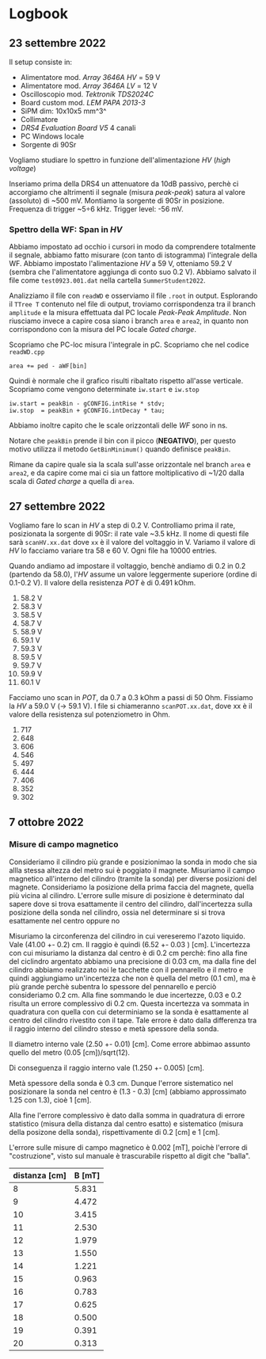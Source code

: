 # Logbook

## 23 settembre 2022

Il setup consiste in:
- Alimentatore mod. *Array 3646A* *HV* = 59 V
- Alimentatore mod. *Array 3646A* *LV* = 12 V
- Oscilloscopio mod. *Tektronik TDS2024C*
- Board custom mod. *LEM PAPA 2013-3*
- SiPM dim: 10x10x5 mm^3^
- Collimatore
- *DRS4 Evaluation Board V5* 4 canali
- PC Windows locale
- Sorgente di 90Sr

Vogliamo studiare lo spettro in funzione dell'alimentazione *HV* (*high voltage*)

Inseriamo prima della DRS4 un attenuatore da 10dB passivo, perchè ci accorgiamo che altrimenti il segnale (misura *peak-peak*) satura al valore (assoluto) di ~500 mV. Montiamo la sorgente di 90Sr in posizione. Frequenza di trigger ~5÷6 kHz. Trigger level: -56 mV.

### Spettro della WF: Span in *HV*

Abbiamo impostato ad occhio i cursori in modo da comprendere totalmente il segnale, abbiamo fatto misurare (con tanto di istogramma) l'integrale della WF. Abbiamo impostato l'alimentazione *HV* a 59 V, otteniamo 59.2 V (sembra che l'alimentatore aggiunga di conto suo 0.2 V). Abbiamo salvato il file come `test0923.001.dat` nella cartella `SummerStudent2022`.

Analizziamo il file con `readWD` e osserviamo il file `.root` in output. Esplorando il `TTree T` contenuto nel file di output, troviamo corrispondenza tra il branch `amplitude` e la misura effettuata dal PC locale *Peak-Peak Amplitude*. Non riusciamo invece a capire cosa siano i branch `area` e `area2`, in quanto non corrispondono con la misura del PC locale *Gated charge*.

Scopriamo che PC-loc misura l'integrale in pC. Scopriamo che nel codice `readWD.cpp` 
```
area += ped - aWF[bin]
```
Quindi è normale che il grafico risulti ribaltato rispetto all'asse verticale. Scopriamo come vengono determinate `iw.start` e `iw.stop`
```
iw.start = peakBin - gCONFIG.intRise * stdv;
iw.stop  = peakBin + gCONFIG.intDecay * tau;
```
Abbiamo inoltre capito che le scale orizzontali delle *WF* sono in ns.

Notare che `peakBin` prende il bin con il picco (**NEGATIVO**), per questo motivo utilizza il metodo `GetBinMinimum()` quando definisce `peakBin`. 

Rimane da capire quale sia la scala sull'asse orizzontale nel branch `area` e `area2`, e da capire come mai ci sia un fattore moltiplicativo di ~1/20 dalla scala di *Gated charge* a quella di `area`.


## 27 settembre 2022

Vogliamo fare lo scan in *HV* a step di 0.2 V. Controlliamo prima il rate, posizionata la sorgente di 90Sr: il rate vale ~3.5 kHz. Il nome di questi file sarà `scanHV.xx.dat` dove `xx` è il valore del voltaggio in V. Variamo il valore di *HV* lo facciamo variare tra 58 e 60 V. Ogni file ha 10000 entries.

Quando andiamo ad impostare il voltaggio, benchè andiamo di 0.2 in 0.2 (partendo da 58.0), l'*HV* assume un valore leggermente superiore (ordine di 0.1-0.2 V). Il valore della resistenza *POT* è di 0.491 kOhm.

1. 58.2 V
2. 58.3 V
3. 58.5 V
4. 58.7 V
5. 58.9 V
6. 59.1 V
7. 59.3 V
8. 59.5 V
9. 59.7 V
10. 59.9 V
11. 60.1 V

Facciamo uno scan in *POT*, da 0.7 a 0.3 kOhm a passi di 50 Ohm. Fissiamo la *HV* a 59.0 V (-> 59.1 V). I file si chiameranno `scanPOT.xx.dat`, dove xx è il valore della resistenza sul potenziometro in Ohm.

1. 717
2. 648
3. 606
4. 546
5. 497
6. 444
7. 406
8. 352
9. 302


## 7 ottobre 2022

### Misure di campo magnetico
Consideriamo il cilindro più grande e posizionimao la sonda in modo che sia allla stessa altezza del metro sui è poggiato il magnete.
Misuriamo il campo magnetico all'interno del cilindro (tramite la sonda) per diverse posizioni del magnete. Consideriamo la posizione della prima faccia del magnete, quella più vicina al cilindro.
L'errore sulle misure di posizione è determinato dal sapere dove si trova esattamente il centro del cilindro, 
dall'incertezza sulla posizione della sonda nel cilindro, ossia nel determinare si si trova esattamente nel centro oppure no

Misuriamo la circonferenza del cilindro in cui vereseremo l'azoto liquido. Vale (41.00 +- 0.2) cm. Il raggio è quindi (6.52 +- 0.03 ) [cm]. 
L'incertezza con cui misuriamo la distanza dal centro è di 0.2 cm perchè: fino alla fine del ciclindro argentato abbiamo una precisione di 0.03 cm, ma dalla fine del cilindro abbiamo realizzato noi le tacchette con il pennarello e il metro e quindi aggiungiamo un'incertezza che non è quella del metro (0.1 cm), ma è più grande perchè subentra lo spessore del pennarello e perciò consideriamo 0.2 cm. Alla fine sommando le due incertezze, 0.03 e 0.2 risulta un errore complessivo di 0.2 cm. Questa incertezza va sommata in quadratura con quella con cui determiniamo se la sonda è esattamente al centro del cilindro rivestito con il tape.
Tale errore è dato dalla differenza tra il raggio interno del cilindro stesso e metà spessore della sonda.

Il diametro interno vale (2.50 +- 0.01) [cm]. Come errore abbimao assunto quello del metro (0.05 [cm])/sqrt(12). 

Di conseguenza il raggio interno vale (1.250 +- 0.005) [cm].

Metà spessore della sonda è 0.3 cm. Dunque l'errore sistematico nel posizionare la sonda nel centro è (1.3 - 0.3) [cm] (abbiamo approssimato 1.25 con 1.3), cioè 1 [cm].

Alla fine l'errore complessivo è dato dalla somma in quadratura di errore statistico (misura della distanza dal centro esatto) e sistematico (misura della posizone della sonda), rispettivamente di 0.2 [cm] e 1 [cm]. 

L'errore sulle misure di campo magnetico è 0.002 [mT], poichè l'errore di "costruzione", visto sul manuale è trascurabile rispetto al digit che "balla".



distanza [cm] | B [mT] | 
:-------------| :------|
 8 | 5.831 |
 9 | 4.472 |
 10| 3.415 |
 11| 2.530 |
 12| 1.979 |
 13| 1.550 |
 14| 1.221 |
 15| 0.963 |
 16| 0.783 |
 17| 0.625 |
 18| 0.500 |
 19| 0.391 |
 20| 0.313 |


